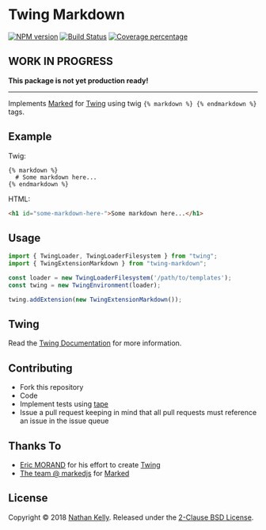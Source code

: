 # Twing Markdown
[![NPM version][npm-image]][npm-url] [![Build Status][travis-image]][travis-url] [![Coverage percentage][coveralls-image]][coveralls-url]

## WORK IN PROGRESS

**This package is not yet production ready!**

---

Implements [Marked](https://www.npmjs.com/package/marked) for [Twing](https://www.npmjs.com/package/twing) using twig `{% markdown %} {% endmarkdown %}` tags.

## Example

Twig:
```twig
{% markdown %}
  # Some markdown here...
{% endmarkdown %}
```

HTML:
```html
<h1 id="some-markdown-here-">Some markdown here...</h1>
```

## Usage

```javascript
import { TwingLoader, TwingLoaderFilesystem } from "twing";
import { TwingExtensionMarkdown } from "twing-markdown";

const loader = new TwingLoaderFilesystem('/path/to/templates');
const twing = new TwingEnvironment(loader);

twing.addExtension(new TwingExtensionMarkdown());
```

## Twing

Read the [Twing Documentation](http://ericmorand.github.io/twing) for more information.

## Contributing

* Fork this repository
* Code
* Implement tests using [tape](https://github.com/substack/tape)
* Issue a pull request keeping in mind that all pull requests must reference an issue in the issue queue

## Thanks To

- [Eric MORAND](https://github.com/ericmorand) for his effort to create [Twing](https://www.npmjs.com/package/twing)
- [The team @ markedjs](https://github.com/orgs/markedjs/people) for [Marked](https://www.npmjs.com/package/marked)


## License

Copyright © 2018 [Nathan Kelly](https://github.com/nedkelly). Released under the [2-Clause BSD License](https://github.com/nedkelly/twing-markdown/blob/master/LICENSE).

[npm-image]: https://badge.fury.io/js/twing-markdown.svg
[npm-url]: https://npmjs.org/package/twing-markdown
[travis-image]: https://travis-ci.org/nedkelly/twing-markdown.svg?branch=master
[travis-url]: https://travis-ci.org/nedkelly/twing-markdown
[coveralls-image]: https://coveralls.io/repos/github/nedkelly/twing-markdown/badge.svg?branch=master
[coveralls-url]: https://coveralls.io/github/nedkelly/twing-markdown?branch=master
